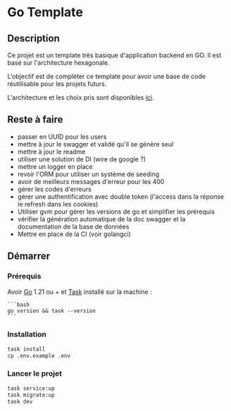 # Go Template

## Description

Ce projet est un template très basique d'application backend en GO. 
Il est basé sur l'architecture hexagonale.

L'objectif est de compléter ce template pour avoir une base de code réutilisable pour les projets futurs.

L'architecture et les choix pris sont disponibles [ici](./docs/static/architecture.md).

## Reste à faire

- passer en UUID pour les users
- mettre à jour le swagger et validé qu'il se génère seul
- mettre à jour le readme
- utiliser une solution de DI (wire de google ?)
- mettre un logger en place
- revoir l'ORM pour utiliser un système de seeding
- avoir de meilleurs messages d'erreur pour les 400
- gérer les codes d'erreurs
- gérer une authentification avec double token (l'access dans la réponse le refresh dans les cookies)
- Utiliser gvm pour gérer les versions de go et simplifier les prérequis 
- vérifier la génération automatique de la doc swagger et la documentation de la base de données
- Mettre en place de la CI (voir golangci)

## Démarrer

### Prérequis

Avoir [Go](https://go.dev/dl/) 1.21 ou + et [Task](https://taskfile.dev/installation/) installé sur la machine :

    ```bash
    go version && task --version
    ```

### Installation

```bash
task install
cp .env.example .env
```

### Lancer le projet

```bash
task service:up
task migrate:up
task dev
```
